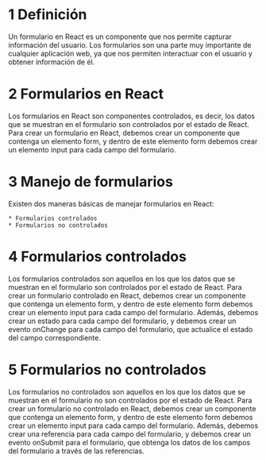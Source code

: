 # 1 Definición
Un formulario en React es un componente que nos permite capturar información del usuario. Los formularios son una parte muy importante de cualquier aplicación web, ya que nos permiten interactuar con el usuario y obtener información de él.

# 2 Formularios en React
Los formularios en React son componentes controlados, es decir, los datos que se muestran en el formulario son controlados por el estado de React. Para crear un formulario en React, debemos crear un componente que contenga un elemento form, y dentro de este elemento form debemos crear un elemento input para cada campo del formulario.

# 3 Manejo de formularios
Existen dos maneras básicas de manejar formularios en React:
    
    * Formularios controlados
    * Formularios no controlados

# 4 Formularios controlados
Los formularios controlados son aquellos en los que los datos que se muestran en el formulario son controlados por el estado de React. Para crear un formulario controlado en React, debemos crear un componente que contenga un elemento form, y dentro de este elemento form debemos crear un elemento input para cada campo del formulario. Además, debemos crear un estado para cada campo del formulario, y debemos crear un evento onChange para cada campo del formulario, que actualice el estado del campo correspondiente.

# 5 Formularios no controlados
Los formularios no controlados son aquellos en los que los datos que se muestran en el formulario no son controlados por el estado de React. Para crear un formulario no controlado en React, debemos crear un componente que contenga un elemento form, y dentro de este elemento form debemos crear un elemento input para cada campo del formulario. Además, debemos crear una referencia para cada campo del formulario, y debemos crear un evento onSubmit para el formulario, que obtenga los datos de los campos del formulario a través de las referencias.